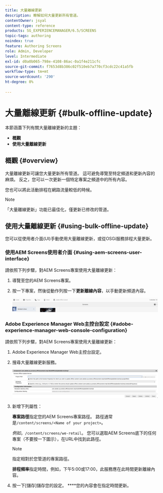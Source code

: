 ```yaml
---
title: 大量離線更新
description: 瞭解如何大量更新所有管道。
contentOwner: jsyal
content-type: reference
products: SG_EXPERIENCEMANAGER/6.5/SCREENS
topic-tags: authoring
noindex: true
feature: Authoring Screens
role: Admin, Developer
level: Intermediate
exl-id: d0a0b065-798e-4108-86ac-0a1f4e211cfc
source-git-commit: f7653d8b386c02f510eb7a770cf3cdc22c41a5fb
workflow-type: tm+mt
source-wordcount: '290'
ht-degree: 0%

---
```


# 大量離線更新 {#bulk-offline-update}

本節涵蓋下列有關大量離線更新的主題：

* **概觀**
* **使用大量離線更新**

<!-- OBSOLETE VERSIONS
>[!CAUTION]
>
>This AEM Screens functionality is only available, if you have installed AEM 6.3 Feature Pack 3 or AEM 6.4 Screens Feature Pack 1.
>
>To get access to this Feature Pack, contact Adobe Support and request access. When you have permissions you can download it from Package Share. -->

## 概觀 {#overview}

大量離線更新可讓您大量更新所有管道。 這可避免導覽至特定頻道和更新內容的麻煩。 反之，您可以一次更新一個特定專案之頻道中的所有內容。

您也可以將此活動排程在網路流量較低的時候。

>[!NOTE]
>
>「大量離線更新」功能已最佳化，僅更新已修改的管道。

## 使用大量離線更新 {#using-bulk-offline-update}

您可以從使用者介面(UI)手動使用大量離線更新，或從OSGi服務排程大量更新。

### 使用AEM Screens使用者介面 {#using-aem-screens-user-interface}

請依照下列步驟，對AEM Screens專案使用大量離線更新：

1. 導覽至您的AEM Screens專案。
1. 按一下專案，然後從動作列按一下&#x200B;**更新離線內容**，以手動更新頻道內容。

   ![screen_shot_2018-04-24at122256pm](assets/screen_shot_2018-04-24at122256pm.png)

### Adobe Experience Manager Web主控台設定 {#adobe-experience-manager-web-console-configuration}

請依照下列步驟，對AEM Screens專案使用大量離線更新：

1. Adobe Experience Manager Web主控台設定。
1. 搜尋大量離線更新服務。

   ![screen_shot_2018-04-24at121428pm](assets/screen_shot_2018-04-24at121428pm.png)

1. 新增下列屬性：

   **專案路徑**&#x200B;指定您的AEM Screens專案路徑。 路徑通常是`/content/screens/<Name of your project>`。

   *例如*，`/content/screens/we-retail`。 您可以選取AEM Screens底下的任何專案（不要按一下圖示），在URL中找到此路徑。

   >[!NOTE]
   >
   >指定相對於您管道的專案路徑。

   **排程頻率**&#x200B;指定時間，例如，下午5:00或17:00，此服務應在此時間更新離線內容。

1. 按一下[儲存]儲存您的設定。 ****&#x200B;您的內容會在指定時間更新。
